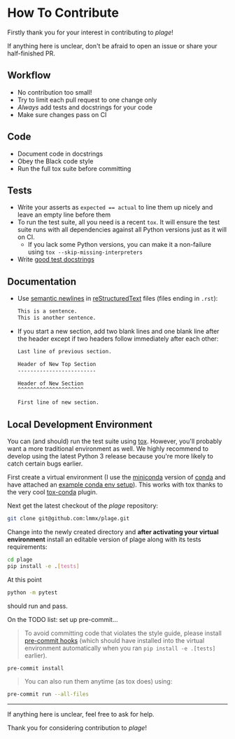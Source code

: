 # How To Contribute

Firstly thank you for your interest in contributing to _plage_!

If anything here is unclear, don't be afraid to open an issue or share your half-finished PR.

## Workflow

- No contribution too small!
- Try to limit each pull request to one change only
- _Always_ add tests and docstrings for your code
- Make sure changes pass on CI

## Code

- Document code in docstrings
- Obey the Black code style
- Run the full tox suite before committing

## Tests

- Write your asserts as `expected == actual` to line them up nicely
  and leave an empty line before them
- To run the test suite, all you need is a recent `tox`.
  It will ensure the test suite runs with all dependencies against all Python versions
  just as it will on CI.
  - If you lack some Python versions, you can make it a non-failure using
    `tox --skip-missing-interpreters`
- Write [good test docstrings](https://jml.io/test-docstrings/)

## Documentation

- Use [semantic newlines](https://rhodesmill.org/brandon/2012/one-sentence-per-line/)
  in [reStructuredText](https://www.sphinx-doc.org/en/master/usage/restructuredtext/basics.html)
  files (files ending in `.rst`):

  ```rst
  This is a sentence.
  This is another sentence.
  ```

- If you start a new section, add two blank lines and one blank line after the header except if two
  headers follow immediately after each other:

  ```rst
  Last line of previous section.

  Header of New Top Section
  -------------------------

  Header of New Section
  ^^^^^^^^^^^^^^^^^^^^^

  First line of new section.
  ```

## Local Development Environment

You can (and should) run the test suite using [tox](https://tox.readthedocs.io/).
However, you'll probably want a more traditional environment as well.
We highly recommend to develop using the latest Python 3 release because you're more likely
to catch certain bugs earlier.

First create a virtual environment (I use the [miniconda](https://docs.conda.io/en/latest/miniconda.html)
version of [conda](https://anaconda.org/) and have attached an
[example conda env setup](docs/CONDA_SETUP.md)). This works with tox thanks to the
very cool [tox-conda](https://github.com/tox-dev/tox-conda) plugin.

Next get the latest checkout of the _plage_ repository:

```sh
git clone git@github.com:lmmx/plage.git
```

Change into the newly created directory and **after activating your virtual environment**
install an editable version of plage along with its tests requirements:

```sh
cd plage
pip install -e .[tests]
```

At this point

```sh
python -m pytest
```

should run and pass.

On the TODO list: set up pre-commit...

> To avoid committing code that violates the style guide, please install
> [pre-commit hooks](https://pre-commit.com/) (which should have installed into the virtual
> environment automatically when you ran `pip install -e .[tests]` earlier).

```sh
pre-commit install
```

> You can also run them anytime (as tox does) using:

```sh
pre-commit run --all-files
```

---

If anything here is unclear, feel free to ask for help.

Thank you for considering contribution to _plage_!
